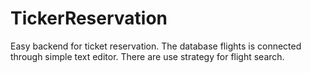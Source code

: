 # TickerReservation

Easy backend for ticket reservation. The database flights is connected through simple text editor.
There are use strategy for flight search.
